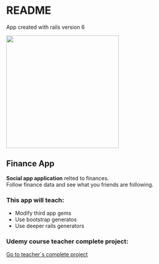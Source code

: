 # README

App created with rails version 6  
<!-- ![Ruby icon image](https://upload.wikimedia.org/wikipedia/commons/thumb/7/73/Ruby_logo.svg/1024px-Ruby_logo.svg.png) -->
<img src="https://upload.wikimedia.org/wikipedia/commons/thumb/7/73/Ruby_logo.svg/1024px-Ruby_logo.svg.png" width="300">

## Finance App

**Social app application** relted to finances.  
Follow finance data and see what you friends are following. 

### This app will teach:  
- Modify third app gems
- Use bootstrap generatos
- Use deeper rails generators

### Udemy course teacher complete project:  
[Go to teacher´s complete project](https://github.com/udemyrailscourse/finance-tracker-6)
